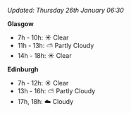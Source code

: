 *Updated: Thursday 26th January 06:30*

**Glasgow**

* 7h - 10h: :sunny: Clear
* 11h - 13h: :partly_sunny: Partly Cloudy
* 14h - 18h: :sunny: Clear

**Edinburgh**

* 7h - 12h: :sunny: Clear
* 13h - 16h: :partly_sunny: Partly Cloudy
* 17h, 18h: :cloud: Cloudy
